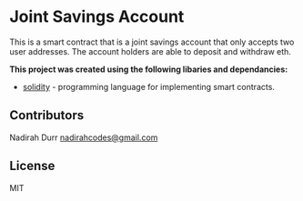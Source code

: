 # Joint Savings Account 

This is a smart contract that is a joint savings account that only accepts two user addresses. The account holders are able to deposit and withdraw eth.


**This project was created using the following libaries and dependancies:**

* [solidity](https://docs.soliditylang.org/en/v0.8.13/) - programming language for implementing smart contracts.


## Contributors

Nadirah Durr
nadirahcodes@gmail.com

## License
MIT
